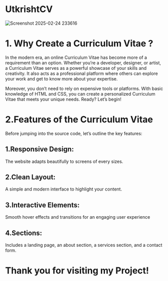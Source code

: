# UtkrishtCV
![Screenshot 2025-02-24 233616](https://github.com/user-attachments/assets/e606332f-6a53-45dc-9e56-a24d7d8d5811)
<h1>1. Why Create a Curriculum Vitae ?</h1>
<p>In the modern era, an online Curriculum Vitae has become more of a requirement than an option. Whether you’re a developer, designer, or artist, a Curriculum Vitae serves as a powerful showcase of your skills and creativity. It also acts as a professional platform where others can explore your work and get to know more about your expertise.

Moreover, you don’t need to rely on expensive tools or platforms. With basic knowledge of HTML and CSS, you can create a personalized Curriculum Vitae that meets your unique needs. Ready? Let’s begin!</p>

<h1> 2.Features of the Curriculum Vitae </h1>
<p>Before jumping into the source code, let’s outline the key features:</p>
<h2> 1.Responsive Design:</h2> 
<p>The website adapts beautifully to screens of every sizes.</p>
<h2> 2.Clean Layout:</h2>
<p> A simple and modern interface to highlight your content.</p>
<h2> 3.Interactive Elements:</h2>
<p>Smooth hover effects and transitions for an engaging user experience</p>
<h2> 4.Sections: </h2>
<p> Includes a landing page, an about section, a services section, and a contact form.</p>
<h1> Thank you for visiting my Project!</h1>
